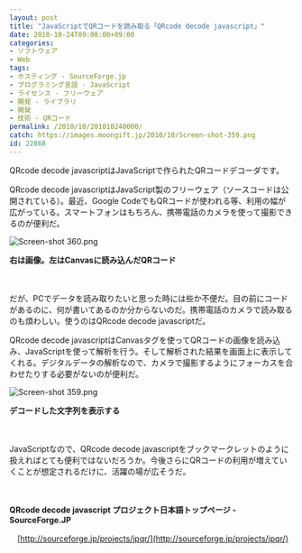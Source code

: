 ```yaml
---
layout: post
title: "JavaScriptでQRコードを読み取る「QRcode decode javascript」"
date: 2010-10-24T09:00:00+09:00
categories:
- ソフトウェア
- Web
tags: 
- ホスティング - SourceForge.jp
- プログラミング言語 - JavaScript
- ライセンス - フリーウェア
- 開発 - ライブラリ
- 開発
- 技術 - QRコード
permalink: /2010/10/201010240000/
catch: https://images.moongift.jp/2010/10/Screen-shot-359.png
id: 22868
---
```

QRcode decode javascriptはJavaScriptで作られたQRコードデコーダです。

  

QRcode decode javascriptはJavaScript製のフリーウェア（ソースコードは公開されている）。最近、Google CodeでもQRコードが使われる等、利用の幅が広がっている。スマートフォンはもちろん、携帯電話のカメラを使って撮影できるのが便利だ。

  

![Screen-shot 360.png](https://images.moongift.jp/2010/10/Screen-shot-360.png)  
  
**右は画像。左はCanvasに読み込んだQRコード**

  

　

  

だが、PCでデータを読み取りたいと思った時には些か不便だ。目の前にコードがあるのに、何が書いてあるのか分からないのだ。携帯電話のカメラで読み取るのも煩わしい。使うのはQRcode decode javascriptだ。

  
<!--more-->

QRcode decode javascriptはCanvasタグを使ってQRコードの画像を読み込み、JavaScriptを使って解析を行う。そして解析された結果を画面上に表示してくれる。デジタルデータの解析なので、カメラで撮影するようにフォーカスを合わせたりする必要がないのが便利だ。

  

![Screen-shot 359.png](https://images.moongift.jp/2010/10/Screen-shot-359.png)  
  
**デコードした文字列を表示する**

  

　

  

JavaScriptなので、QRcode decode javascriptをブックマークレットのように扱えればとても便利ではないだろうか。今後さらにQRコードの利用が増えていくことが想定されるだけに、活躍の場が広そうだ。

  

　

  

**QRcode decode javascript プロジェクト日本語トップページ - SourceForge.JP**  
  
　[http://sourceforge.jp/projects/jpqr/](http://sourceforge.jp/projects/jpqr/)

  
